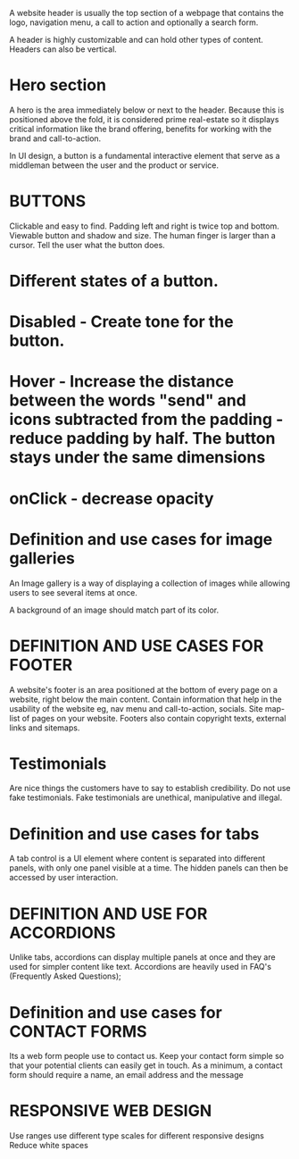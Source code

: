 A website header is usually the top section of a webpage that contains the logo, navigation menu, a call to action and optionally a search form.

A header is highly customizable and can hold other types of content. Headers can also be vertical.


# Hero section
A hero is the area immediately below or next to the header. Because this is positioned above the fold, it is considered prime real-estate so it displays critical information like the brand offering, benefits for working with the brand and call-to-action.

In UI design, a button is a fundamental interactive element that serve as a middleman between the user and the product or service.

# BUTTONS
Clickable and easy to find. Padding left and right is twice top and bottom. Viewable button and shadow and size. The human finger is larger than a cursor. Tell the user what the button does.

# Different states of a button.

# Disabled - Create tone for the button.
# Hover - Increase the distance between the words "send" and icons subtracted from the padding - reduce padding by half. The button stays under the same dimensions
# onClick - decrease opacity

# Definition and use cases for image galleries
An Image gallery is a way of displaying a collection of images while allowing users to see several items at once.

A background of an image should match part of its color.

# DEFINITION AND USE CASES FOR FOOTER
A website's footer is an area positioned at the bottom of every page on a website, right below the main content. Contain information that help in the usability of the website eg, nav menu and call-to-action, socials. Site map-list of pages on your website. Footers also contain copyright texts, external links and sitemaps.

# Testimonials
Are nice things the customers have to say to establish credibility. Do not use fake testimonials. Fake testimonials are unethical, manipulative and illegal.

# Definition and use cases for tabs
A tab control is a UI element where content is separated into different panels, with only one panel visible at a time. The hidden panels can then be accessed by user interaction.

# DEFINITION AND USE FOR ACCORDIONS
Unlike tabs, accordions can display multiple panels at once and they are used for simpler content like text.
Accordions are heavily used in FAQ's (Frequently Asked Questions);

# Definition and use cases for CONTACT FORMS
Its a web form people use to contact us.
Keep your contact form simple so that your potential clients can easily get in touch.
As a minimum, a contact form should require a name, an email address and the message

# RESPONSIVE WEB DESIGN
Use ranges
use different type scales for different responsive designs
Reduce white spaces
